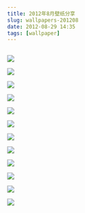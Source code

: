 ```yaml
---
title: 2012年8月壁纸分享
slug: wallpapers-201208
date: 2012-08-29 14:35
tags: [wallpaper]
---
```


<a href="http://anime.desktopnexus.com/wallpaper/441514/"><img src="http://static.desktopnexus.com/thumbnails/441514-bigthumbnail.jpg" border="0" alt="" /></a>

<a href="http://people.desktopnexus.com/wallpaper/1158912/"><img src="http://static.desktopnexus.com/thumbnails/1158912-bigthumbnail.jpg" border="0"></a>

<a href="http://abstract.desktopnexus.com/wallpaper/1152609/"><img src="http://static.desktopnexus.com/thumbnails/1152609-bigthumbnail.jpg" border="0"></a>

<a href="http://anime.desktopnexus.com/wallpaper/1152776/"><img src="http://static.desktopnexus.com/thumbnails/1152776-bigthumbnail.jpg" border="0"></a>

<a href="http://abstract.desktopnexus.com/wallpaper/1152528/"><img src="http://static.desktopnexus.com/thumbnails/1152528-bigthumbnail.jpg" border="0"></a>

<a href="http://space.desktopnexus.com/wallpaper/405685/"><img src="http://static.desktopnexus.com/thumbnails/405685-bigthumbnail.jpg" border="0"></a>

<a href="http://abstract.desktopnexus.com/wallpaper/1151236/"><img src="http://static.desktopnexus.com/thumbnails/1151236-bigthumbnail.jpg" border="0"></a>

<a href="http://anime.desktopnexus.com/wallpaper/1150170/"><img src="http://static.desktopnexus.com/thumbnails/1150170-bigthumbnail.jpg" border="0"></a>

<a href="http://nature.desktopnexus.com/wallpaper/1150677/"><img src="http://static.desktopnexus.com/thumbnails/1150677-bigthumbnail.jpg" border="0"></a>

<a href="http://abstract.desktopnexus.com/wallpaper/1150817/"><img src="http://static.desktopnexus.com/thumbnails/1150817-bigthumbnail.jpg" border="0"></a>

<a href="http://videogames.desktopnexus.com/wallpaper/1144984/"><img src="http://static.desktopnexus.com/thumbnails/1144984-bigthumbnail.jpg" border="0"></a>

<a href="http://nature.desktopnexus.com/wallpaper/1146012/"><img src="http://static.desktopnexus.com/thumbnails/1146012-bigthumbnail.jpg" border="0"></a>

<a href="http://entertainment.desktopnexus.com/wallpaper/1144917/"><img src="http://static.desktopnexus.com/thumbnails/1144917-bigthumbnail.jpg" border="0"></a>

<a href="http://abstract.desktopnexus.com/wallpaper/1133070/"><img src="http://static.desktopnexus.com/thumbnails/1133070-bigthumbnail.jpg" border="0" alt="" /></a>

<a href="http://anime.desktopnexus.com/wallpaper/1132052/"><img src="http://static.desktopnexus.com/thumbnails/1132052-bigthumbnail.jpg" border="0" alt="" /></a>

<a href="http://nature.desktopnexus.com/wallpaper/1134942/"><img src="http://static.desktopnexus.com/thumbnails/1134942-bigthumbnail.jpg" border="0" alt="" /></a>

<a href="http://anime.desktopnexus.com/wallpaper/1135719/"><img src="http://static.desktopnexus.com/thumbnails/1135719-bigthumbnail.jpg" border="0" alt="" /></a>

<a href="http://abstract.desktopnexus.com/wallpaper/1132924/"><img src="http://static.desktopnexus.com/thumbnails/1132924-bigthumbnail.jpg" border="0" alt="" /></a>

<a href="http://anime.desktopnexus.com/wallpaper/93712/"><img src="http://static.desktopnexus.com/thumbnails/93712-bigthumbnail.jpg" border="0" alt="" /></a>

<a href="http://people.desktopnexus.com/wallpaper/1134138/"><img src="http://static.desktopnexus.com/thumbnails/1134138-bigthumbnail.jpg" border="0" alt="" /></a>

<a href="http://videogames.desktopnexus.com/wallpaper/1131445/"><img src="http://static.desktopnexus.com/thumbnails/1131445-bigthumbnail.jpg" border="0" alt="" /></a>

<a href="http://anime.desktopnexus.com/wallpaper/253814/"><img src="http://static.desktopnexus.com/thumbnails/253814-bigthumbnail.jpg" border="0" alt="" /></a>
